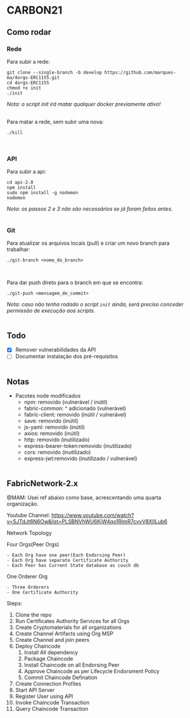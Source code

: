 # CARBON21

## Como rodar

### Rede

Para subir a rede:

```
git clone --single-branch -b develop https://github.com/marques-ma/4orgs-ERC1155.git
cd 4orgs-ERC1155
chmod +x init
./init
```

_Nota: o script init irá matar qualquer docker previamente ativo!_

<br>
Para matar a rede, sem subir uma nova:

```
./kill
```

<br>

### API

Para subir a api:

```
cd api-2.0
npm install
sudo npm install -g nodemon
nodemon
```

_Nota: os passos 2 e 3 não são necessários se já foram feitos antes._
<br><br>

### Git

Para atualizar os arquivos locais (pull) e criar um novo branch para trabalhar:

```
./git-branch <nome_do_branch>
```

<br>

Para dar push direto para o branch em que se encontra:

```
./git-push <mensagem_de_commit>
```

_Nota: caso não tenha rodado o script `init` ainda, será preciso conceder permissão de execução aos scripts._
<br><br>

## Todo

- [x] Remover vulnerabilidades da API
- [ ] Documentar instalação dos pré-requisitos
      <br><br>

## Notas

- Pacotes node modificados
  - npm: removido (vulnerável / inútil)
  - fabric-common: ^ adicionado (vulnerável)
  - fabric-client: removido (inútil / vulnerável)
  - save: removido (inútil)
  - js-yaml: removido (inútil)
  - axios: removido (inútil)
  - http: removido (inutilizado)
  - express-bearer-token:removido (inutilizado)
  - cors: removido (inutilizado)
  - express-jwt:removido (inutilizado / vulnerável)
    <br><br>

## FabricNetwork-2.x

@MAM: Usei ref abaixo como base, acrescentando uma quarta organização.

Youtube Channel: https://www.youtube.com/watch?v=SJTdJt6N6Ow&list=PLSBNVhWU6KjW4qo1RlmR7cvvV8XIILub6

Network Topology

Four Orgs(Peer Orgs)

    - Each Org have one peer(Each Endorsing Peer)
    - Each Org have separate Certificate Authority
    - Each Peer has Current State database as couch db

One Orderer Org

    - Three Orderers
    - One Certificate Authority

Steps:

1. Clone the repo
2. Run Certificates Authority Services for all Orgs
3. Create Cryptomaterials for all organizations
4. Create Channel Artifacts using Org MSP
5. Create Channel and join peers
6. Deploy Chaincode
   1. Install All dependency
   2. Package Chaincode
   3. Install Chaincode on all Endorsing Peer
   4. Approve Chaincode as per Lifecycle Endorsment Policy
   5. Commit Chaincode Defination
7. Create Connection Profiles
8. Start API Server
9. Register User using API
10. Invoke Chaincode Transaction
11. Query Chaincode Transaction
